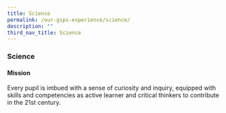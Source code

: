 ```yaml
---
title: Science
permalink: /our-gsps-experience/science/
description: ""
third_nav_title: Science
---
```

### **Science**
#### **Mission**
Every pupil is imbued with a sense of curiosity and inquiry, equipped with skills and competencies as active learner and critical thinkers to contribute in the 21st century.